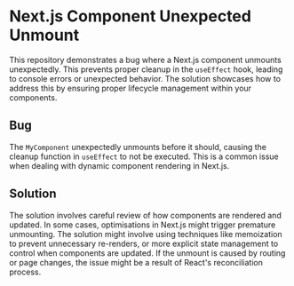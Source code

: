 # Next.js Component Unexpected Unmount

This repository demonstrates a bug where a Next.js component unmounts unexpectedly.  This prevents proper cleanup in the `useEffect` hook, leading to console errors or unexpected behavior.  The solution showcases how to address this by ensuring proper lifecycle management within your components.

## Bug
The `MyComponent` unexpectedly unmounts before it should, causing the cleanup function in `useEffect` to not be executed. This is a common issue when dealing with dynamic component rendering in Next.js. 

## Solution
The solution involves careful review of how components are rendered and updated.  In some cases, optimisations in Next.js might trigger premature unmounting. The solution might involve using techniques like memoization to prevent unnecessary re-renders, or more explicit state management to control when components are updated.  If the unmount is caused by routing or page changes, the issue might be a result of React's reconciliation process.